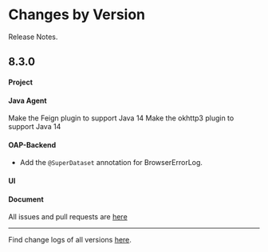 Changes by Version
==================
Release Notes.

8.3.0
------------------
#### Project

#### Java Agent
Make the Feign plugin to support Java 14
Make the okhttp3 plugin to support Java 14

#### OAP-Backend
* Add the `@SuperDataset` annotation for BrowserErrorLog.

#### UI

#### Document

All issues and pull requests are [here](https://github.com/apache/skywalking/milestone/62?closed=1)

------------------
Find change logs of all versions [here](changes).
